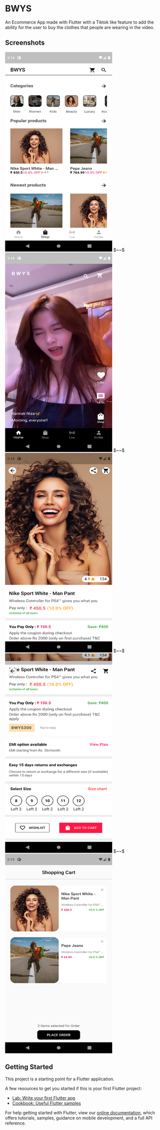 # BWYS

An Ecommerce App made with Flutter with a Tiktok like feature to add the ability for the user to buy the clothes that people are wearing in the video.

## Screenshots 
   
<img src="Screenshot_1638866657.png" width="350" height="650" title="Ecommerce app" alt="Ecommerce app"/>
$~~$
<img src="Screenshot_1638866651.png" width="350" height="650" title="Ecommerce app" alt="Ecommerce app"/>
$~~$
<img src="Screenshot_1638866666.png" width="350" height="650" title="Show video" alt="Ecommerce app"/>
$~~$
<img src="Screenshot_1638866675.png" width="350" height="650" title="Show video" alt="Ecommerce app"/>
$~~$
<img src="Screenshot_1638866710.png" width="350" height="650" title="Show video" alt="Ecommerce app"/>

## Getting Started

This project is a starting point for a Flutter application.

A few resources to get you started if this is your first Flutter project:

- [Lab: Write your first Flutter app](https://flutter.dev/docs/get-started/codelab)
- [Cookbook: Useful Flutter samples](https://flutter.dev/docs/cookbook)

For help getting started with Flutter, view our
[online documentation](https://flutter.dev/docs), which offers tutorials,
samples, guidance on mobile development, and a full API reference.
